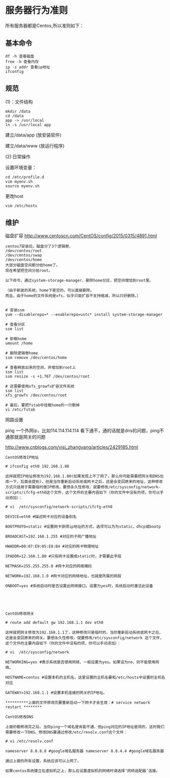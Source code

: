 # 服务器行为准则

所有服务器都是Centos,所以准则如下：

## 基本命令
```
df -h 查看磁盘
free -h 查看内存
ip -s addr 查看ip地址
ifconfig 
```

## 规范

(1)：文件结构

```
mkdir /data
cd /data
app -> /usr/local
ln -s /usr/local app
```

建立/data/app (放安装软件)

建立/data/www (放运行程序)

(2):日常操作

设置环境变量：

```
cd /etc/profile.d
vim myenv.sh
source myenv.sh
```

更改host
```
vim /etc/hosts
```

## 维护

磁盘扩容
http://www.centoscn.com/CentOS/config/2015/0315/4891.html

```
centos7安装后，磁盘分了3个逻辑卷，
/dev/centos/root
/dev/centos/swap
/dev/centos/home
大部分磁盘空间都分给home了。
现在希望把空间分给root。

以下命令，通过system-storage-manager，删除home分区，把空间增加到root里。

（由于新装的系统，home下是空的，可以直接删除。
而且，由于home的文件系统是xfs，似乎只能扩容不支持缩减，所以只好删除。）


# 安装ssm
yum --disablerepo=* --enablerepo=ustc* install system-storage-manager

# 查看分区
ssm list

# 卸载home
umount /home

# 删除逻辑卷home
ssm remove /dev/centos/home

# 查看释放出来的空间，并增加到root上
ssm list
ssm resize -s +1.76T /dev/centos/root

# 还需要使用xfs_growfs扩容文件系统
ssm list
xfs_growfs /dev/centos/root

# 最后，要把fstab中挂载home的一行删掉
vi /etc/fstab

```

网路设置

ping 一个外网ip，比如114.114.114.114 看下通不，通的话就是dns的问题，ping不通那就是网关的问题

http://www.cnblogs.com/visi_zhangyang/articles/2429185.html

```
CentOS修改IP地址

# ifconfig eth0 192.168.1.80

这样就把IP地址修改为192.168.1.80(如果发现上不了网了，那么你可能需要把网关和DNS也改一下，后面会提到)，但是当你重新启动系统或网卡之后，还是会变回原来的地址，这种修改方式只适用于需要临时做IP修改。要想永久性修改，就要修改/etc/sysconfig/network-scripts/ifcfg-eth0这个文件，这个文件的主要内容如下（你的文件中没有的项，你可以手动添加）：

# vi  /etc/sysconfig/network-scripts/ifcfg-eth0

DEVICE=eth0 #描述网卡对应的设备别名

BOOTPROTO=static #设置网卡获得ip地址的方式，选项可以为为static，dhcp或bootp

BROADCAST=192.168.1.255 #对应的子网广播地址

HWADDR=00:07:E9:05:E8:B4 #对应的网卡物理地址

IPADDR=12.168.1.80 #只有网卡设置成static时，才需要此字段

NETMASK=255.255.255.0 #网卡对应的网络掩码

NETWORK=192.168.1.0 #网卡对应的网络地址，也就是所属的网段

ONBOOT=yes #系统启动时是否设置此网络接口，设置为yes时，系统启动时激活此设备

 

 

CentOS修改网关

# route add default gw 192.168.1.1 dev eth0

这样就把网关修改为192.168.1.1了，这种修改只是临时的，当你重新启动系统或网卡之后，还是会变回原来的网关。要想永久性修改，就要修改/etc/sysconfig/network 这个文件，这个文件的主要内容如下（你的文件中没有的项，你可以手动添加）：

# vi  /etc/sysconfig/network

NETWORKING=yes #表示系统是否使用网络，一般设置为yes。如果设为no，则不能使用网络。

HOSTNAME=centos #设置本机的主机名，这里设置的主机名要和/etc/hosts中设置的主机名对应

GATEWAY=192.168.1.1 #设置本机连接的网关的IP地址。

**********上面的文件修改完要重新启动一下网卡才会生效：# service network restart ********

CentOS修改DNS

上面的都修改完之后，当你ping一个域名是肯能不通，但ping对应的IP地址是同的，这时我们需要修改一下DNS。修改DNS要通过修改/etc/resolv.conf这个文件：

# vi /etc/resolv.conf

nameserver 8.8.8.8 #google域名服务器 nameserver 8.8.4.4 #google域名服务器

通过上面的所有设置，系统应该可以上网了。

如果centos系统建立在虚拟机之上，那么在设置虚拟机的网络时请选择‘网桥适配器’连接。
```